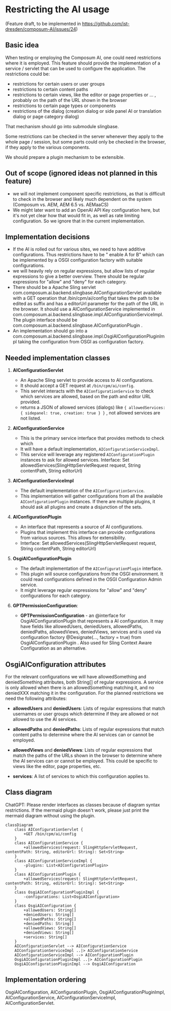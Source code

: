 # Restricting the AI usage

(Feature draft, to be implemented in https://github.com/ist-dresden/composum-AI/issues/24)

## Basic idea

When testing or employing the Composum AI, one could need restrictions where it is employed. This feature should
provide the implementation of a service / servlet that can be used to configure the application.
The restrictions could be:

- restrictions for certain users or user groups
- restrictions to certain content paths
- restrictions to certain views, like the editor or page properties or ... , probably on the path of the URL shown in
  the browser
- restrictions to certain page types or components
- restrictions of the dialog (creation dialog or side panel AI or translation dialog or page category dialog)

That mechanism should go into submodule slingbase.

Some restrictions can be checked in the server whenever they apply to the whole page / session, but some parts could
only be checked in the browser, if they apply to the various components.

We should prepare a plugin mechanism to be extensible.

## Out of scope (ignored ideas not planned in this feature)

- we will not implement component specific restrictions, as that is difficult to check in the browser and likely much
  dependent on the system (Composum vs. AEM, AEM 6.5 vs. AEMaaCS)
- We might later want to add an OpenAI API Key configuration here, but it's not yet clear how that would fit in, as
  well as rate limiting configuration. So we ignore that in the current implementation.

## Implementation decisions

- If the AI is rolled out for various sites, we need to have additive configurations. Thus restrictions have to be "
  enable A for B" which can be implemented by a OSGI configuration factory with suitable configurations.
- we will heavily rely on regular expressions, but allow lists of regular expressions to give a better overview.
  There should be regular expressions for "allow" and "deny" for each category.
- There should be a Apache Sling servlet com.composum.ai.backend.slingbase.AIConfigurationServlet available with a
  GET operation that /bin/cpm/ai/config that takes the path to be edited as suffix and has a editorUrl parameter for
  the path of the URL in the browser. It should use a AIConfigurationService implemented in
  com.composum.ai.backend.slingbase.impl.AIConfigurationServiceImpl. The plugin interface should be  
  com.composum.ai.backend.slingbase.AIConfigurationPlugin .
- An implementation should go into a com.composum.ai.backend.slingbase.impl.OsgiAIConfigurationPluginImpl taking the
  configuration from OSGI as configuration factory.

## Needed implementation classes

1. **AIConfigurationServlet**
    - An Apache Sling servlet to provide access to AI configurations.
    - It should accept a GET request at `/bin/cpm/ai/config`.
    - This servlet interacts with the `AIConfigurationService` to check which services are allowed, based on the path
      and editor URL provided.
    - returns a JSON of allowed services (dialogs) like
      `{ allowedServices: { sidepanel: true, creation: true } }`
      , not allowed services are not listed.

2. **AIConfigurationService**
    - This is the primary service interface that provides methods to check which
    - It will have a default implementation, `AIConfigurationServiceImpl`.
    - This service will leverage any registered `AIConfigurationPlugin` instances to ask for allowed services.
      Interface: Set<String> allowedServices(SlingHttpServletRequest request, String contentPath, String
      editorUrl)

3. **AIConfigurationServiceImpl**
    - The default implementation of the `AIConfigurationService`.
    - This implementation will gather configurations from all the available `AIConfigurationPlugin` instances. If there
      are multiple plugins, it should ask all plugins and create a disjunction of the sets.

4. **AIConfigurationPlugin**
    - An interface that represents a source of AI configurations.
    - Plugins that implement this interface can provide configurations from various sources. This allows for
      extensibility.
    - Interface: Set<String> allowedServices(SlingHttpServletRequest request, String contentPath, String editorUrl)

5. **OsgiAIConfigurationPlugin**
    - The default implementation of the `AIConfigurationPlugin` interface.
    - This plugin will source configurations from the OSGI environment. It could read configurations defined in the OSGI
      Configuration Admin service.
    - It might leverage regular expressions for "allow" and "deny" configurations for each category.

6. **GPTPermissionConfiguration**:
    - **GPTPermissionConfiguration** - an @interface for OsgiAIConfigurationPlugin that represents a AI
      configuration. It may
      have fields like allowedUsers, deniedUsers, allowedPaths, deniedPaths, allowedViews, deniedViews, services and is
      used via configuration factory
      @Designate(..., factory = true) from OsgiAIConfigurationPlugin .
      Also used for Sling Context Aware Configuration as an alternative.

## OsgiAIConfiguration attributes

For the relevant configurations we will have allowedSomething and deniedSomething attributes,
both String[] of regular expressions. A service is only allowed when
there is an allowedSomething matching it, and no deniedXXX matching it in the configuration. For the planned
restrictions we need the following attributes:

- **allowedUsers** and **deniedUsers**: Lists of regular expressions that match usernames or user groups which determine
  if they are allowed or not allowed to use the AI services.

- **allowedPaths** and **deniedPaths**: Lists of regular expressions that match content paths to determine where the AI
  services can or cannot be employed.

- **allowedViews** and **deniedViews**: Lists of regular expressions that match the paths of the URLs shown in the
  browser to determine where the AI services can or cannot be employed. This could be specific to views like the editor,
  page properties, etc.

- **services**: A list of services to which this configuration applies to.

## Class diagram

ChatGPT: Please render interfaces as classes because of diagram syntax restrictions. If the mermaid plugin doesn't work,
please just print the mermaid diagram without using the plugin.

```mermaid
classDiagram
    class AIConfigurationServlet {
        +GET /bin/cpm/ai/config
    }
    class AIConfigurationService {
        +allowedServices(request: SlingHttpServletRequest, contentPath: String, editorUrl: String): Set<String>
    }
    class AIConfigurationServiceImpl {
        -plugins: List<AIConfigurationPlugin>
    }
    class AIConfigurationPlugin {
        +allowedServices(request: SlingHttpServletRequest, contentPath: String, editorUrl: String): Set<String>
    }
    class OsgiAIConfigurationPluginImpl {
        -configurations: List<OsgiAIConfiguration>
    }
    class OsgiAIConfiguration {
        +allowedUsers: String[]
        +deniedUsers: String[]
        +allowedPaths: String[]
        +deniedPaths: String[]
        +allowedViews: String[]
        +deniedViews: String[]
        +services: String[]
    }
    AIConfigurationServlet --> AIConfigurationService
    AIConfigurationServiceImpl ..|> AIConfigurationService
    AIConfigurationServiceImpl --> AIConfigurationPlugin
    OsgiAIConfigurationPluginImpl ..|> AIConfigurationPlugin
    OsgiAIConfigurationPluginImpl --> OsgiAIConfiguration
```

## Implementation ordering

OsgiAIConfiguration, AIConfigurationPlugin, OsgiAIConfigurationPluginImpl, AIConfigurationService,
AIConfigurationServiceImpl, AIConfigurationServlet.
